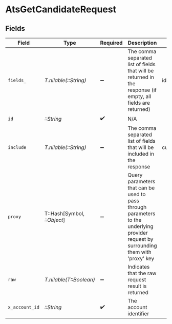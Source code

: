 # AtsGetCandidateRequest


## Fields

| Field                                                                                                                                                                                  | Type                                                                                                                                                                                   | Required                                                                                                                                                                               | Description                                                                                                                                                                            | Example                                                                                                                                                                                |
| -------------------------------------------------------------------------------------------------------------------------------------------------------------------------------------- | -------------------------------------------------------------------------------------------------------------------------------------------------------------------------------------- | -------------------------------------------------------------------------------------------------------------------------------------------------------------------------------------- | -------------------------------------------------------------------------------------------------------------------------------------------------------------------------------------- | -------------------------------------------------------------------------------------------------------------------------------------------------------------------------------------- |
| `fields_`                                                                                                                                                                              | *T.nilable(::String)*                                                                                                                                                                  | :heavy_minus_sign:                                                                                                                                                                     | The comma separated list of fields that will be returned in the response (if empty, all fields are returned)                                                                           | id,remote_id,name,first_name,last_name,email,emails,social_links,phone,phone_numbers,company,title,application_ids,remote_application_ids,hired_at,custom_fields,created_at,updated_at |
| `id`                                                                                                                                                                                   | *::String*                                                                                                                                                                             | :heavy_check_mark:                                                                                                                                                                     | N/A                                                                                                                                                                                    |                                                                                                                                                                                        |
| `include`                                                                                                                                                                              | *T.nilable(::String)*                                                                                                                                                                  | :heavy_minus_sign:                                                                                                                                                                     | The comma separated list of fields that will be included in the response                                                                                                               | custom_fields                                                                                                                                                                          |
| `proxy`                                                                                                                                                                                | T::Hash[Symbol, *::Object*]                                                                                                                                                            | :heavy_minus_sign:                                                                                                                                                                     | Query parameters that can be used to pass through parameters to the underlying provider request by surrounding them with 'proxy' key                                                   |                                                                                                                                                                                        |
| `raw`                                                                                                                                                                                  | *T.nilable(T::Boolean)*                                                                                                                                                                | :heavy_minus_sign:                                                                                                                                                                     | Indicates that the raw request result is returned                                                                                                                                      |                                                                                                                                                                                        |
| `x_account_id`                                                                                                                                                                         | *::String*                                                                                                                                                                             | :heavy_check_mark:                                                                                                                                                                     | The account identifier                                                                                                                                                                 |                                                                                                                                                                                        |